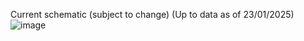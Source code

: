 Current schematic (subject to change) (Up to data as of 23/01/2025)
![image](https://github.com/user-attachments/assets/2abe9945-4557-4798-abc2-661be3b41174)
